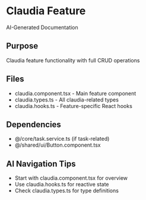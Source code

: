 # Claudia Feature

AI-Generated Documentation

## Purpose
Claudia feature functionality with full CRUD operations

## Files
- claudia.component.tsx - Main feature component
- claudia.types.ts - All claudia-related types
- claudia.hooks.ts - Feature-specific React hooks

## Dependencies
- @/core/task.service.ts (if task-related)
- @/shared/ui/Button.component.tsx

## AI Navigation Tips
- Start with claudia.component.tsx for overview
- Use claudia.hooks.ts for reactive state
- Check claudia.types.ts for type definitions
